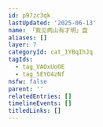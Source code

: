```yaml
---
id: p97zc3qk
lastUpdated: '2025-06-13'
name: 「我见两山有才明」盘
aliases: []
layer: 7
categoryId: cat_1YBqIhJq
tagIds:
  - tag_VAOxUoOE
  - tag_5EYO4zNf
nsfw: false
parent: ''
relatedEntries: []
timelineEvents: []
titledLinks: []
---
```


